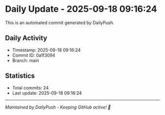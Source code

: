 # Daily Update - 2025-09-18 09:16:24

This is an automated commit generated by DailyPush.

## Daily Activity
- Timestamp: 2025-09-18 09:16:24
- Commit ID: 0a1f3094
- Branch: main

## Statistics
- Total commits: 24
- Last update: 2025-09-18 09:16:24

---
*Maintained by DailyPush - Keeping GitHub active! 🚀*
